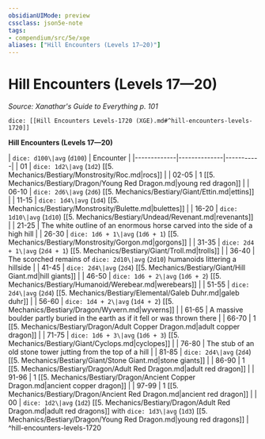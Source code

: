 ```yaml
---
obsidianUIMode: preview
cssclass: json5e-note
tags:
- compendium/src/5e/xge
aliases: ["Hill Encounters (Levels 17—20)"]
---
```

# Hill Encounters (Levels 17—20)
*Source: Xanathar's Guide to Everything p. 101* 

`dice: [[Hill Encounters Levels-1720 (XGE).md#^hill-encounters-levels-1720]]`

**Hill Encounters (Levels 17—20)**

| `dice: d100\|avg` (`d100`) | Encounter |
|-------------|--------------|-----------|
| 01 | `dice: 1d2\|avg` (`1d2`) [[5. Mechanics/Bestiary/Monstrosity/Roc.md|rocs]] |
| 02-05 | 1 [[5. Mechanics/Bestiary/Dragon/Young Red Dragon.md|young red dragon]] |
| 06-10 | `dice: 2d6\|avg` (`2d6`) [[5. Mechanics/Bestiary/Giant/Ettin.md|ettins]] |
| 11-15 | `dice: 1d4\|avg` (`1d4`) [[5. Mechanics/Bestiary/Monstrosity/Bulette.md|bulettes]] |
| 16-20 | `dice: 1d10\|avg` (`1d10`) [[5. Mechanics/Bestiary/Undead/Revenant.md|revenants]] |
| 21-25 | The white outline of an enormous horse carved into the side of a high hill |
| 26-30 | `dice: 1d6 + 1\|avg` (`1d6 + 1`) [[5. Mechanics/Bestiary/Monstrosity/Gorgon.md|gorgons]] |
| 31-35 | `dice: 2d4 + 1\|avg` (`2d4 + 1`) [[5. Mechanics/Bestiary/Giant/Troll.md|trolls]] |
| 36-40 | The scorched remains of `dice: 2d10\|avg` (`2d10`) humanoids littering a hillside |
| 41-45 | `dice: 2d4\|avg` (`2d4`) [[5. Mechanics/Bestiary/Giant/Hill Giant.md|hill giants]] |
| 46-50 | `dice: 1d6 + 2\|avg` (`1d6 + 2`) [[5. Mechanics/Bestiary/Humanoid/Werebear.md|werebears]] |
| 51-55 | `dice: 2d4\|avg` (`2d4`) [[5. Mechanics/Bestiary/Elemental/Galeb Duhr.md|galeb duhr]] |
| 56-60 | `dice: 1d4 + 2\|avg` (`1d4 + 2`) [[5. Mechanics/Bestiary/Dragon/Wyvern.md|wyverns]] |
| 61-65 | A massive boulder partly buried in the earth as if it fell or was thrown there |
| 66-70 | 1 [[5. Mechanics/Bestiary/Dragon/Adult Copper Dragon.md|adult copper dragon]] |
| 71-75 | `dice: 1d6 + 3\|avg` (`1d6 + 3`) [[5. Mechanics/Bestiary/Giant/Cyclops.md|cyclopes]] |
| 76-80 | The stub of an old stone tower jutting from the top of a hill |
| 81-85 | `dice: 2d4\|avg` (`2d4`) [[5. Mechanics/Bestiary/Giant/Stone Giant.md|stone giants]] |
| 86-90 | 1 [[5. Mechanics/Bestiary/Dragon/Adult Red Dragon.md|adult red dragon]] |
| 91-96 | 1 [[5. Mechanics/Bestiary/Dragon/Ancient Copper Dragon.md|ancient copper dragon]] |
| 97-99 | 1 [[5. Mechanics/Bestiary/Dragon/Ancient Red Dragon.md|ancient red dragon]] |
| 00 | `dice: 1d2\|avg` (`1d2`) [[5. Mechanics/Bestiary/Dragon/Adult Red Dragon.md|adult red dragons]] with `dice: 1d3\|avg` (`1d3`) [[5. Mechanics/Bestiary/Dragon/Young Red Dragon.md|young red dragons]] |
^hill-encounters-levels-1720